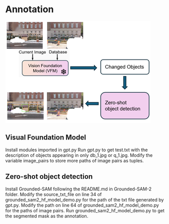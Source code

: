 # Annotation
![Annotation Pipeline](annot_pipeline.png)

## Visual Foundation Model
Install modules imported in gpt.py
Run gpt.py to get test.txt with the description of objects appearing in only db_1.jpg or q_1.jpg.
Modify the variable image_pairs to store more paths of image pairs as tuples.

## Zero-shot object detection
Install Grounded-SAM following the README.md in Grounded-SAM-2 folder.
Modify the source_txt_file on line 34 of grounded_sam2_hf_model_demo.py for the path of the txt file generated by gpt.py.
Modify the path on line 64 of grounded_sam2_hf_model_demo.py for the paths of image pairs.
Run grounded_sam2_hf_model_demo.py to get the segmented mask as the annotation.